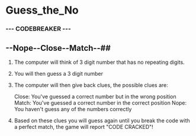 # Guess_the_No
### --- CODEBREAKER --- ###
## --Nope--Close--Match--##
 1. The computer will think of 3 digit number that has no repeating digits.
 2. You will then guess a 3 digit number
 3. The computer will then give back clues, the possible clues are:

     Close: You've guessed a correct number but in the wrong position
     Match: You've guessed a correct number in the correct position
     Nope: You haven't guess any of the numbers correctly

 4. Based on these clues you will guess again until you break the code with a
    perfect match, the game will report "CODE CRACKED"!

